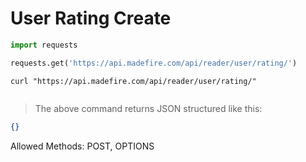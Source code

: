 # User Rating Create

```python
import requests

requests.get('https://api.madefire.com/api/reader/user/rating/')
```

```shell
curl "https://api.madefire.com/api/reader/user/rating/"
```

```javascript
```

> The above command returns JSON structured like this:

```json
{}
```

Allowed Methods: POST, OPTIONS


